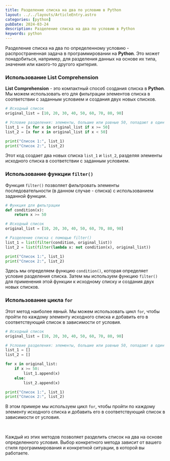 ```yaml
---
title: Разделение списка на два по условию в Python
layout: ../../layouts/ArticleEntry.astro
categories: [python]
pubDate: 2024-03-24
description: Разделение списка на два по условию в Python
keywords: python
---
```


Разделение списка на два по определенному условию - распространенная задача в программировании на **Python**. Это может понадобиться, например, для разделения данных на основе их типа, значения или какого-то другого критерия.

### Использование List Comprehension

**List Comprehension** - это компактный способ создания списка в **Python**. Мы можем использовать его для фильтрации элементов списка в соответствии с заданным условием и создания двух новых списков.

```python
# Исходный список
original_list = [10, 20, 30, 40, 50, 60, 70, 80, 90]

# Условие разделения: элементы, большие или равные 50, попадают в один список, остальные - в другой
list_1 = [x for x in original_list if x >= 50]
list_2 = [x for x in original_list if x < 50]

print("Список 1:", list_1)
print("Список 2:", list_2)
```

Этот код создает два новых списка `list_1` и `list_2`, разделяя элементы исходного списка в соответствии с заданным условием.

### Использование функции `filter()`

Функция `filter()` позволяет фильтровать элементы последовательности (в данном случае - списка) с использованием заданной функции.

```python
# Функция для фильтрации
def condition(x):
    return x >= 50

# Исходный список
original_list = [10, 20, 30, 40, 50, 60, 70, 80, 90]

# Разделение списка с помощью filter()
list_1 = list(filter(condition, original_list))
list_2 = list(filter(lambda x: not condition(x), original_list))

print("Список 1:", list_1)
print("Список 2:", list_2)
```

Здесь мы определяем функцию `condition()`, которая определяет условие разделения списка. Затем мы используем функцию `filter()` для применения этой функции к исходному списку и создания двух новых списков.

### Использование цикла `for`

Этот метод наиболее явный. Мы можем использовать цикл `for`, чтобы пройти по каждому элементу исходного списка и добавить его в соответствующий список в зависимости от условия.

```python
# Исходный список
original_list = [10, 20, 30, 40, 50, 60, 70, 80, 90]

# Условие разделения: элементы, большие или равные 50, попадают в один список, остальные - в другой
list_1 = []
list_2 = []

for x in original_list:
    if x >= 50:
        list_1.append(x)
    else:
        list_2.append(x)

print("Список 1:", list_1)
print("Список 2:", list_2)
```

В этом примере мы используем цикл `for`, чтобы пройти по каждому элементу исходного списка и добавить его в соответствующий список в зависимости от условия.

<br>

Каждый из этих методов позволяет разделить список на два на основе определенного условия. Выбор конкретного метода зависит от вашего стиля программирования и конкретной ситуации, в которой вы работаете.